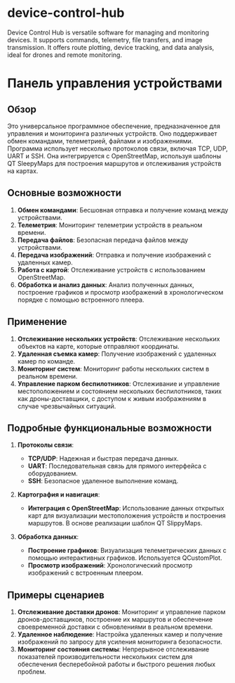 # device-control-hub
Device Control Hub is versatile software for managing and monitoring devices. It supports commands, telemetry, file transfers, and image transmission. It offers route plotting, device tracking, and data analysis, ideal for drones and remote monitoring.

# Панель управления устройствами

## Обзор
Это универсальное программное обеспечение, предназначенное для управления и мониторинга различных устройств. Оно поддерживает обмен командами, телеметрией, файлами и изображениями. Программа использует несколько протоколов связи, включая TCP, UDP, UART и SSH. Она интегрируется с OpenStreetMap, используя шаблоны QT SleepyMaps для построения маршрутов и отслеживания устройств на картах.

## Основные возможности
1. **Обмен командами**: Бесшовная отправка и получение команд между устройствами.
2. **Телеметрия**: Мониторинг телеметрии устройств в реальном времени.
3. **Передача файлов**: Безопасная передача файлов между устройствами.
4. **Передача изображений**: Отправка и получение изображений с удаленных камер.
5. **Работа с картой**: Отслеживание устройств с использованием OpenStreetMap.
6. **Обработка и анализ данных**: Анализ полученных данных, построение графиков и просмотр изображений в хронологическом порядке с помощью встроенного плеера.

## Применение
1. **Отслеживание нескольких устройств**: Отслеживание нескольких объектов на карте, которые отправляют координаты.
2. **Удаленная съемка камер**: Получение изображений с удаленных камер по команде.
3. **Мониторинг систем**: Мониторинг работы нескольких систем в реальном времени.
4. **Управление парком беспилотников**: Отслеживание и управление местоположением и состоянием нескольких беспилотников, таких как дроны-доставщики, с доступом к живым изображениям в случае чрезвычайных ситуаций.

## Подробные функциональные возможности
1. **Протоколы связи**:
   - **TCP/UDP**: Надежная и быстрая передача данных.
   - **UART**: Последовательная связь для прямого интерфейса с оборудованием.
   - **SSH**: Безопасное удаленное выполнение команд.

2. **Картография и навигация**:
   - **Интеграция с OpenStreetMap**: Использование данных открытых карт для визуализации местоположения устройств и построения маршрутов. В основе реализации шаблон QT SlippyMaps.

3. **Обработка данных**:
   - **Построение графиков**: Визуализация телеметрических данных с помощью интерактивных графиков. Используется QCustomPlot.
   - **Просмотр изображений**: Хронологический просмотр изображений с встроенным плеером.


## Примеры сценариев
1. **Отслеживание доставки дронов**: Мониторинг и управление парком дронов-доставщиков, построение их маршрутов и обеспечение своевременной доставки с обновлениями в реальном времени.
2. **Удаленное наблюдение**: Настройка удаленных камер и получение изображений по запросу для усиления мониторинга безопасности.
3. **Мониторинг состояния системы**: Непрерывное отслеживание показателей производительности нескольких систем для обеспечения бесперебойной работы и быстрого решения любых проблем.



